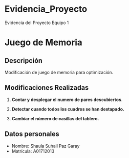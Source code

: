 # Evidencia_Proyecto
Evidencia del Proyecto Equipo 1

# Juego de Memoria

## Descripción
Modificación de juego de memoria para optimización.

## Modificaciones Realizadas
1. **Contar y desplegar el numero de pares descubiertos.**

2. **Detectar cuando todos los cuadros se han destapado.**

3. **Cambiar el número de casillas del tablero.**


## Datos personales
- Nombre: Shaula Suhail Paz Garay
- Matrícula: A01712013

